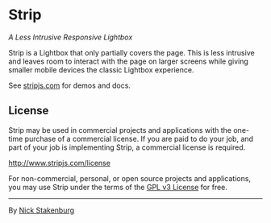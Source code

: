 # Strip

_A Less Intrusive Responsive Lightbox_

Strip is a Lightbox that only partially covers the page. This is less intrusive and leaves room to interact with the page on larger screens while giving smaller mobile devices the classic Lightbox experience.

See [stripjs.com](http://www.stripjs.com) for demos and docs.

## License

Strip may be used in commercial projects and applications with the one-time purchase of a commercial license. If you are paid to do your job, and part of your job is implementing Strip, a commercial license is required.

http://www.stripjs.com/license

For non-commercial, personal, or open source projects and applications, you may use Strip under the terms of the [GPL v3 License](http://choosealicense.com/licenses/gpl-v3) for free.

* * *

By [Nick Stakenburg](http://www.nickstakenburg.com)
